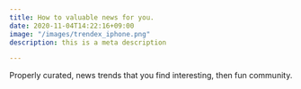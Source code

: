 ```yaml
---
title: How to valuable news for you.
date: 2020-11-04T14:22:16+09:00
image: "/images/trendex_iphone.png"
description: this is a meta description

---
```

  
Properly curated, news trends that you find interesting, then fun community.
